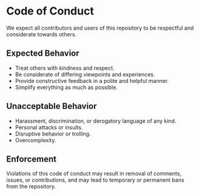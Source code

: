 # Code of Conduct

We expect all contributors and users of this repository to be respectful and considerate towards others.

## Expected Behavior

- Treat others with kindness and respect.
- Be considerate of differing viewpoints and experiences.
- Provide constructive feedback in a polite and helpful manner.
- Simplify everything as much as possible.

## Unacceptable Behavior

- Harassment, discrimination, or derogatory language of any kind.
- Personal attacks or insults.
- Disruptive behavior or trolling.
- Overcomplexity.

## Enforcement

Violations of this code of conduct may result in removal of comments, issues, or contributions, and may lead to temporary or permanent bans from the repository.

